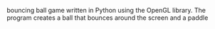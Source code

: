 bouncing ball game written in Python using the OpenGL library. The program creates a ball that bounces around the screen and a paddle 